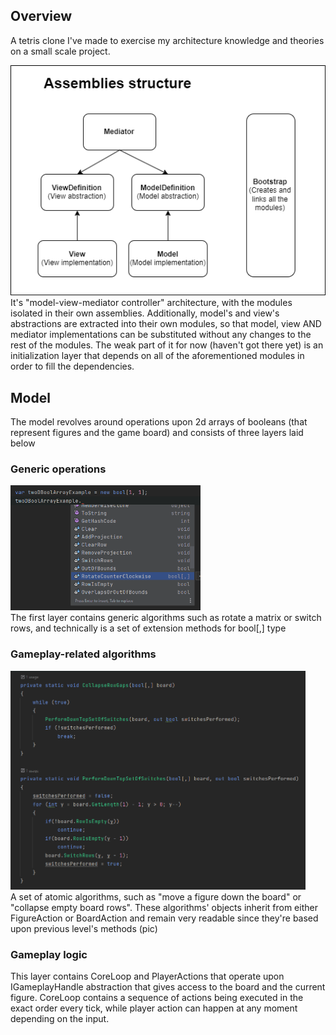 ## Overview

A tetris clone I've made to exercise my architecture knowledge 
and theories on a small scale project.

<img src="ReadmeResources/img_assemblies_structure.png"> <br/>
It's "model-view-mediator controller" architecture, with the 
modules isolated in their own assemblies. Additionally, model's 
and view's abstractions are extracted into their own modules, so 
that model, view AND mediator implementations can be substituted 
without any changes to the rest of the modules. The weak part of 
it for now (haven't got there yet) is an initialization layer that 
depends on all of the aforementioned modules in order to fill the
dependencies. 

## Model
The model revolves around operations upon 2d arrays of booleans (that represent
figures and the game board) and consists of three layers laid below

### Generic operations <br/>
<img src="ReadmeResources/img_extension_methods_list.png" height="200"> <br/>
The first layer contains generic algorithms such as rotate a matrix 
or switch rows, and technically is a set of extension methods for 
bool[,] type

### Gameplay-related algorithms <br/>
<img src="ReadmeResources/img_algorithm_example.png" height="350"> <br/>
A set of atomic algorithms, such as "move a figure down the board"
or "collapse empty board rows". These algorithms'
objects inherit from either FigureAction or BoardAction and 
remain very readable since they're based upon previous
level's methods (pic)

### Gameplay logic <br/>
This layer contains CoreLoop and PlayerActions that operate upon 
IGameplayHandle abstraction that gives access to the board and the
current figure. CoreLoop contains a sequence of actions being 
executed in the exact order every tick, while player action can
happen at any moment depending on the input.
